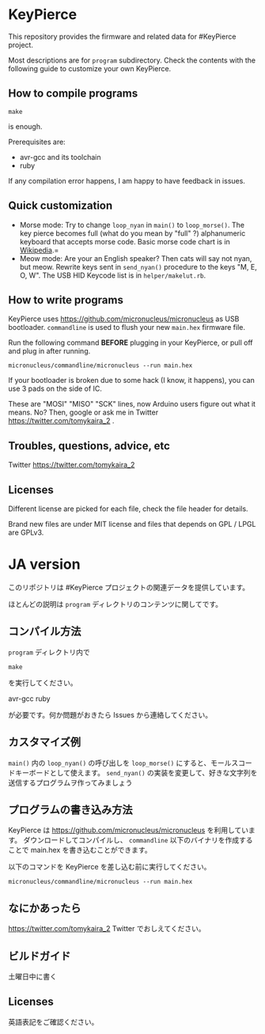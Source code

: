 # KeyPierce

This repository provides the firmware and related data for #KeyPierce project.

Most descriptions are for `program` subdirectory.
Check the contents with the following guide to customize your own KeyPierce.

## How to compile programs

```
make
```

is enough.

Prerequisites are:

- avr-gcc and its toolchain
- ruby

If any compilation error happens, I am happy to have feedback in issues.

## Quick customization

- Morse mode:
  Try to change `loop_nyan` in `main()` to `loop_morse()`.
  The key pierce becomes full (what do you mean by "full" ?) alphanumeric keyboard that accepts morse code.
  Basic morse code chart is in [Wikipedia](https://en.wikipedia.org/wiki/Morse_code).=
- Meow mode:
  Are your an English speaker? Then cats will say not nyan, but meow.
  Rewrite keys sent in `send_nyan()` procedure to the keys "M, E, O, W".
  The USB HID Keycode list is in `helper/makelut.rb`.

## How to write programs

KeyPierce uses https://github.com/micronucleus/micronucleus as USB bootloader.
`commandline` is used to flush your new `main.hex` firmware file.

Run the following command **BEFORE** plugging in your KeyPierce, or pull off and plug in after running.

```
micronucleus/commandline/micronucleus --run main.hex
```

If your bootloader is broken due to some hack (I know, it happens), you can use 3 pads on the side of IC.

These are "MOSI" "MISO" "SCK" lines, now Arduino users figure out what it means.
No? Then, google or ask me in Twitter https://twitter.com/tomykaira_2 .

## Troubles, questions, advice, etc

Twitter https://twitter.com/tomykaira_2

## Licenses

Different license are picked for each file, check the file header for details.

Brand new files are under MIT license and files that depends on GPL / LPGL are GPLv3.

# JA version


このリポジトリは #KeyPierce プロジェクトの関連データを提供しています。

ほとんどの説明は `program` ディレクトリのコンテンツに関してです。

## コンパイル方法

`program` ディレクトリ内で

```
make
```

を実行してください。

avr-gcc
ruby

が必要です。何か問題がおきたら Issues から連絡してください。

## カスタマイズ例

`main()` 内の `loop_nyan()` の呼び出しを `loop_morse()` にすると、モールスコードキーボードとして使えます。
`send_nyan()` の実装を変更して、好きな文字列を送信するプログラムヲ作ってみましょう

## プログラムの書き込み方法

KeyPierce は https://github.com/micronucleus/micronucleus を利用しています。
ダウンロードしてコンパイルし、 `commandline` 以下のバイナリを作成することで main.hex を書き込むことができます。

以下のコマンドを KeyPierce を差し込む前に実行してください。

```
micronucleus/commandline/micronucleus --run main.hex
```

## なにかあったら

https://twitter.com/tomykaira_2 Twitter でおしえてください。

## ビルドガイド

土曜日中に書く

## Licenses

英語表記をご確認ください。
